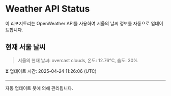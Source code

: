 
# Weather API Status

이 리포지토리는 OpenWeather API를 사용하여 서울의 날씨 정보를 자동으로 업데이트합니다.

## 현재 서울 날씨
> 서울의 현재 날씨: overcast clouds, 온도: 12.76°C, 습도: 30%

⏳ 업데이트 시간: 2025-04-24 11:26:06 (UTC)

---
자동 업데이트 봇에 의해 관리됩니다.
